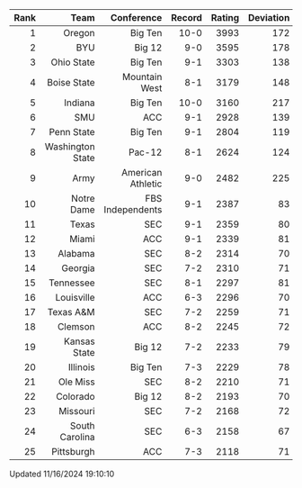 | Rank  | Team                 | Conference           | Record   | Rating | Deviation |
| ---:  | ---:                 | ---:                 | ---:     | ---:   | ---:      |
| 1     | Oregon               | Big Ten              | 10-0     | 3993   | 172       |
| 2     | BYU                  | Big 12               | 9-0      | 3595   | 178       |
| 3     | Ohio State           | Big Ten              | 9-1      | 3303   | 138       |
| 4     | Boise State          | Mountain West        | 8-1      | 3179   | 148       |
| 5     | Indiana              | Big Ten              | 10-0     | 3160   | 217       |
| 6     | SMU                  | ACC                  | 9-1      | 2928   | 139       |
| 7     | Penn State           | Big Ten              | 9-1      | 2804   | 119       |
| 8     | Washington State     | Pac-12               | 8-1      | 2624   | 124       |
| 9     | Army                 | American Athletic    | 9-0      | 2482   | 225       |
| 10    | Notre Dame           | FBS Independents     | 9-1      | 2387   | 83        |
| 11    | Texas                | SEC                  | 9-1      | 2359   | 80        |
| 12    | Miami                | ACC                  | 9-1      | 2339   | 81        |
| 13    | Alabama              | SEC                  | 8-2      | 2314   | 70        |
| 14    | Georgia              | SEC                  | 7-2      | 2310   | 71        |
| 15    | Tennessee            | SEC                  | 8-1      | 2297   | 81        |
| 16    | Louisville           | ACC                  | 6-3      | 2296   | 70        |
| 17    | Texas A&M            | SEC                  | 7-2      | 2259   | 71        |
| 18    | Clemson              | ACC                  | 8-2      | 2245   | 72        |
| 19    | Kansas State         | Big 12               | 7-2      | 2233   | 79        |
| 20    | Illinois             | Big Ten              | 7-3      | 2229   | 78        |
| 21    | Ole Miss             | SEC                  | 8-2      | 2210   | 71        |
| 22    | Colorado             | Big 12               | 8-2      | 2193   | 70        |
| 23    | Missouri             | SEC                  | 7-2      | 2168   | 72        |
| 24    | South Carolina       | SEC                  | 6-3      | 2158   | 67        |
| 25    | Pittsburgh           | ACC                  | 7-3      | 2118   | 71        |

Updated 11/16/2024 19:10:10
